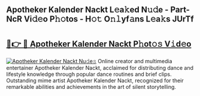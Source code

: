 ## Apotheker Kalender Nackt L𝚎a𝚔ed N𝚞𝚍e - Part-NcR Vi𝚍𝚎o P𝚑𝚘tos - H𝚘𝚝 O𝚗𝚕yf𝚊ns L𝚎a𝚔s JUrTf

# <h2><a href="http://kfae0t.oniu.top/?m=Apotheker+Kalender+Nackt">🔗👉 🔴 Apotheker Kalender Nackt P𝚑ot𝚘𝚜 V𝚒d𝚎o</a></h2>

[![Apotheker Kalender Nackt Nu𝚍e𝚜](https://i.imgur.com/0qMVB7G.gif)](http://kfae0t.oniu.top/?m=Apotheker+Kalender+Nackt)
Online creator and multimedia entertainer Apotheker Kalender Nackt, acclaimed for distributing dance and lifestyle knowledge through popular dance routines and brief clips. Outstanding mime artist Apotheker Kalender Nackt, recognized for their remarkable abilities and achievements in the art of silent storytelling.  
